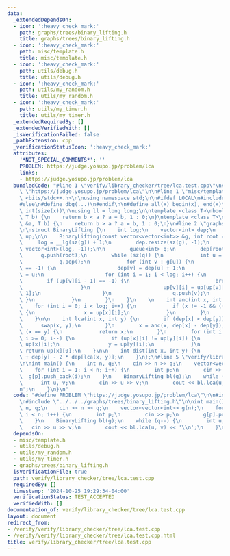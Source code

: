 ```yaml
---
data:
  _extendedDependsOn:
  - icon: ':heavy_check_mark:'
    path: graphs/trees/binary_lifting.h
    title: graphs/trees/binary_lifting.h
  - icon: ':heavy_check_mark:'
    path: misc/template.h
    title: misc/template.h
  - icon: ':heavy_check_mark:'
    path: utils/debug.h
    title: utils/debug.h
  - icon: ':heavy_check_mark:'
    path: utils/my_random.h
    title: utils/my_random.h
  - icon: ':heavy_check_mark:'
    path: utils/my_timer.h
    title: utils/my_timer.h
  _extendedRequiredBy: []
  _extendedVerifiedWith: []
  _isVerificationFailed: false
  _pathExtension: cpp
  _verificationStatusIcon: ':heavy_check_mark:'
  attributes:
    '*NOT_SPECIAL_COMMENTS*': ''
    PROBLEM: https://judge.yosupo.jp/problem/lca
    links:
    - https://judge.yosupo.jp/problem/lca
  bundledCode: "#line 1 \"verify/library_checker/tree/lca.test.cpp\"\n#define PROBLEM\
    \ \"https://judge.yosupo.jp/problem/lca\"\n\n#line 1 \"misc/template.h\"\n#include\
    \ <bits/stdc++.h>\n\nusing namespace std;\n\n#ifdef LOCAL\n#include <utils>\n\
    #else\n#define dbg(...)\n#endif\n\n#define all(x) begin(x), end(x)\n#define sz(x)\
    \ int(size(x))\n\nusing ll = long long;\n\ntemplate <class T>\nbool ckmin(T &a,\
    \ T b) {\n    return b < a ? a = b, 1 : 0;\n}\ntemplate <class T>\nbool ckmax(T\
    \ &a, T b) {\n    return b > a ? a = b, 1 : 0;\n}\n#line 2 \"graphs/trees/binary_lifting.h\"\
    \n\nstruct BinaryLifting {\n    int log;\n    vector<int> dep;\n    vector<vector<int>>\
    \ up;\n\n    BinaryLifting(const vector<vector<int>> &g, int root = 0) {\n   \
    \     log = __lg(sz(g)) + 1;\n        dep.resize(sz(g), -1);\n        up = vector(sz(g),\
    \ vector<int>(log, -1));\n\n        queue<int> q;\n        dep[root] = 0;\n  \
    \      q.push(root);\n        while (sz(q)) {\n            int u = q.front();\n\
    \            q.pop();\n            for (int v : g[u]) {\n                if (dep[v]\
    \ == -1) {\n                    dep[v] = dep[u] + 1;\n                    up[v][0]\
    \ = u;\n                    for (int i = 1; i < log; i++) {\n                \
    \        if (up[v][i - 1] == -1) {\n                            break;\n     \
    \                   }\n                        up[v][i] = up[up[v][i - 1]][i -\
    \ 1];\n                    }\n                    q.push(v);\n               \
    \ }\n            }\n        }\n    }\n    \n    int anc(int x, int k) {\n    \
    \    for (int i = 0; i < log; i++) {\n            if (x != -1 && ((k >> i) & 1))\
    \ {\n                x = up[x][i];\n            }\n        }\n        return x;\n\
    \    }\n\n    int lca(int x, int y) {\n        if (dep[x] < dep[y]) {\n      \
    \      swap(x, y);\n        }\n        x = anc(x, dep[x] - dep[y]);\n        if\
    \ (x == y) {\n            return x;\n        }\n        for (int i = log - 1;\
    \ i >= 0; i--) {\n            if (up[x][i] != up[y][i]) {\n                x =\
    \ up[x][i];\n                y = up[y][i];\n            }\n        }\n       \
    \ return up[x][0];\n    }\n\n    int dist(int x, int y) {\n        return dep[x]\
    \ + dep[y] - 2 * dep[lca(x, y)];\n    }\n};\n#line 5 \"verify/library_checker/tree/lca.test.cpp\"\
    \n\nint main() {\n    int n, q;\n    cin >> n >> q;\n    vector<vector<int>> g(n);\n\
    \    for (int i = 1; i < n; i++) {\n        int p;\n        cin >> p;\n      \
    \  g[p].push_back(i);\n    }\n    BinaryLifting bl(g);\n    while (q--) {\n  \
    \      int u, v;\n        cin >> u >> v;\n        cout << bl.lca(u, v) << '\\\
    n';\n    }\n}\n"
  code: "#define PROBLEM \"https://judge.yosupo.jp/problem/lca\"\n\n#include \"../../../misc/template.h\"\
    \n#include \"../../../graphs/trees/binary_lifting.h\"\n\nint main() {\n    int\
    \ n, q;\n    cin >> n >> q;\n    vector<vector<int>> g(n);\n    for (int i = 1;\
    \ i < n; i++) {\n        int p;\n        cin >> p;\n        g[p].push_back(i);\n\
    \    }\n    BinaryLifting bl(g);\n    while (q--) {\n        int u, v;\n     \
    \   cin >> u >> v;\n        cout << bl.lca(u, v) << '\\n';\n    }\n}"
  dependsOn:
  - misc/template.h
  - utils/debug.h
  - utils/my_random.h
  - utils/my_timer.h
  - graphs/trees/binary_lifting.h
  isVerificationFile: true
  path: verify/library_checker/tree/lca.test.cpp
  requiredBy: []
  timestamp: '2024-10-25 19:29:34-04:00'
  verificationStatus: TEST_ACCEPTED
  verifiedWith: []
documentation_of: verify/library_checker/tree/lca.test.cpp
layout: document
redirect_from:
- /verify/verify/library_checker/tree/lca.test.cpp
- /verify/verify/library_checker/tree/lca.test.cpp.html
title: verify/library_checker/tree/lca.test.cpp
---
```


